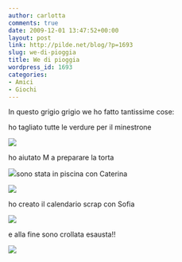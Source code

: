 ```yaml
---
author: carlotta
comments: true
date: 2009-12-01 13:47:52+00:00
layout: post
link: http://pilde.net/blog/?p=1693
slug: we-di-pioggia
title: We di pioggia
wordpress_id: 1693
categories:
- Amici
- Giochi
---
```


In questo grigio grigio we ho fatto tantissime cose:

ho tagliato tutte le verdure per il minestrone

![](http://pilde.net/blog/wp-content/uploads/2009/12/minestrone.jpg)

ho aiutato M a preparare la torta

![](http://pilde.net/blog/wp-content/uploads/2009/12/torta.jpg)sono stata in piscina con Caterina

![](http://pilde.net/blog/wp-content/uploads/2009/12/piscina.jpg)

ho creato il calendario scrap con Sofia

![](http://pilde.net/blog/wp-content/uploads/2009/12/calendario.jpg)

e alla fine sono crollata esausta!!

![](http://pilde.net/blog/wp-content/uploads/2009/12/sonnone.jpg)
